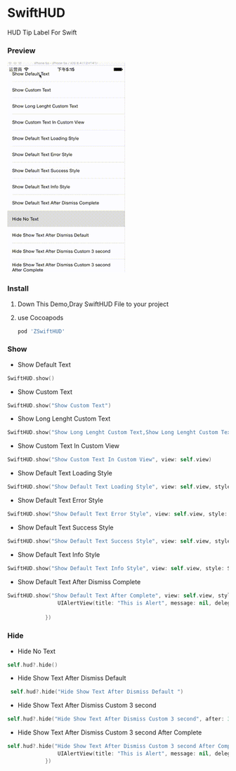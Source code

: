 # SwiftHUD
HUD Tip Label  For Swift

### Preview

![](https://github.com/15038777234/SwiftHUD/blob/master/111.gif)

### Install

1. Down This Demo,Dray SwiftHUD File to your project

2. use Cocoapods 

   ```ruby
   pod 'ZSwiftHUD'
   ```

### Show

* Show Default Text

```swift
SwiftHUD.show()
```

* Show Custom Text

```swift
SwiftHUD.show("Show Custom Text")
```

* Show Long Lenght Custom Text

```swift
SwiftHUD.show("Show Long Lenght Custom Text,Show Long Lenght Custom Text,Show Long Lenght Custom Text,Show Long Lenght Custom Text,Show Long Lenght Custom Text")
```

* Show Custom Text In Custom View

```swift
SwiftHUD.show("Show Custom Text In Custom View", view: self.view)
```

* Show Default Text Loading Style

```swift
SwiftHUD.show("Show Default Text Loading Style", view: self.view, style: SwiftHUDStyle.Loading)
```

* Show Default Text Error Style

```swift
SwiftHUD.show("Show Default Text Error Style", view: self.view, style: SwiftHUDStyle.Error)
```

* Show Default Text Success Style

```swift
SwiftHUD.show("Show Default Text Success Style", view: self.view, style: SwiftHUDStyle.Success)
```

* Show Default Text Info Style

```swift
SwiftHUD.show("Show Default Text Info Style", view: self.view, style: SwiftHUDStyle.Info)
```

* Show Default Text After Dismiss Complete

```swift
SwiftHUD.show("Show Default Text After Complete", view: self.view, style: SwiftHUDStyle.None, after: 2, complete: { (hud) in
                UIAlertView(title: "This is Alert", message: nil, delegate: nil, cancelButtonTitle: "OK").show()

            })

```

### Hide

* Hide No Text

```swift
self.hud?.hide()
```

* Hide Show Text After Dismiss Default

```swift
 self.hud?.hide("Hide Show Text After Dismiss Default ")
```

* Hide Show Text After Dismiss Custom 3 second

```swift
self.hud?.hide("Hide Show Text After Dismiss Custom 3 second", after: 3)
```

* Hide Show Text After Dismiss Custom 3 second After Complete

```swift
self.hud?.hide("Hide Show Text After Dismiss Custom 3 second After Complete", after: 3, complete: { (hud) in
                UIAlertView(title: "This is Alert", message: nil, delegate: nil, cancelButtonTitle: "OK").show()
            })
```
